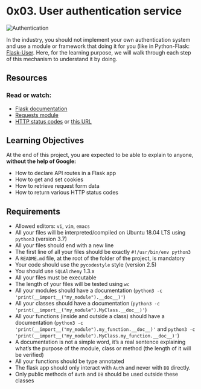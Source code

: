 # 0x03. User authentication service
![Authentication](https://camo.githubusercontent.com/fec91e1baa51611c12e5aed82c72e403c198528f66fbadd9dfd8d79fec851435/68747470733a2f2f63646e2d6270706c6d2e6e6974726f63646e2e636f6d2f4d4a656652774f52766c477a626c657045495249677271514643476c694769472f6173736574732f7374617469632f6f7074696d697a65642f7265762d373266393461652f77702d636f6e74656e742f75706c6f6164732f323032302f30372f557365722d41757468656e7469636174696f6e5f2d556e6465727374616e64696e672d7468652d4261736963732d546f702d546970732e6a7067)

In the industry, you should not implement your own authentication system and use a module or framework that doing it for you (like in Python-Flask: [Flask-User](https://flask-user.readthedocs.io/en/latest/). Here, for the learning purpose, we will walk through each step of this mechanism to understand it by doing.
## Resources

### Read or watch:
+ [Flask documentation](https://flask.palletsprojects.com/en/1.1.x/quickstart/)
+ [Requests module](https://requests.kennethreitz.org/en/latest/user/quickstart/)
+ [HTTP status codes](https://www.w3.org/Protocols/rfc2616/rfc2616-sec10.html) or [this URL](https://www.rfc-editor.org/rfc/rfc9110.html)

## Learning Objectives
At the end of this project, you are expected to be able to explain to anyone, **without the help of Google:**

+ How to declare API routes in a Flask app
+ How to get and set cookies
+ How to retrieve request form data
+ How to return various HTTP status codes

## Requirements
+ Allowed editors: `vi`, `vim`, `emacs`
+ All your files will be interpreted/compiled on Ubuntu 18.04 LTS using `python3` (version 3.7)
+ All your files should end with a new line
+ The first line of all your files should be exactly `#!/usr/bin/env python3`
+ A `README.md` file, at the root of the folder of the project, is mandatory
+ Your code should use the `pycodestyle` style (version 2.5)
+ You should use `SQLAlchemy` 1.3.x
+ All your files must be executable
+ The length of your files will be tested using `wc`
+ All your modules should have a documentation (`python3 -c 'print(__import__("my_module").__doc__)'`)
+ All your classes should have a documentation (`python3 -c 'print(__import__("my_module").MyClass.__doc__)'`)
+ All your functions (inside and outside a class) should have a documentation (`python3 -c 
 'print(__import__("my_module").my_function.__doc__)'` and `python3 -c 'print(__import__("my_module").MyClass.my_function.__doc__)'`)
+ A documentation is not a simple word, it’s a real sentence explaining what’s the purpose of the module, class or method (the length of 
 it will be verified)
+ All your functions should be type annotated
+ The flask app should only interact with `Auth` and never with `DB` directly.
+ Only public methods of `Auth` and `DB` should be used outside these classes
